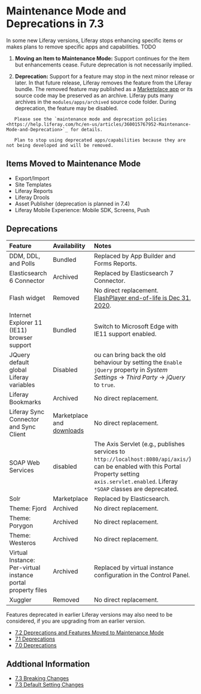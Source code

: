 # Maintenance Mode and Deprecations in 7.3

In some new Liferay versions, Liferay stops enhancing specific items or makes plans to remove specific apps and capabilities. TODO

1. **Moving an Item to Maintenance Mode:** Support continues for the item but enhancements cease. Future deprecation is not necessarily implied.

2. **Deprecation:** Support for a feature may stop in the next minor release or later. In that future release, Liferay removes the feature from the Liferay bundle. The removed feature may published as a [Marketplace app](https://web.liferay.com/marketplace) or its source code may be preserved as an archive. Liferay puts many archives in the `modules/apps/archived` source code folder. During deprecation, the feature may be disabled.

```important::
   Please see the `maintenance mode and deprecation policies <https://help.liferay.com/hc/en-us/articles/360015767952-Maintenance-Mode-and-Deprecation>`_ for details.
```

```note::
   Plan to stop using deprecated apps/capabilities because they are not being developed and will be removed.
```

## Items Moved to Maintenance Mode

* Export/Import
* Site Templates
* Liferay Reports
* Liferay Drools
* Asset Publisher (deprecation is planned in 7.4)
* Liferay Mobile Experience: Mobile SDK, Screens, Push

## Deprecations

| Feature | Availability | Notes |
| :------ | :----------- | :---- |
| DDM, DDL, and Polls | Bundled | Replaced by App Builder and Forms Reports. |
| Elasticsearch 6 Connector | Archived | Replaced by Elasticsearch 7 Connector. |
| Flash widget | Removed | No direct replacement. [FlashPlayer end-of-life is Dec 31, 2020](https://www.adobe.com/products/flashplayer/end-of-life.html#:~:text=As%20previously%20announced%20in%20July,(%E2%80%9CEOL%20Date%E2%80%9D)). |
| Internet Explorer 11 (IE11) browser support | Bundled | Switch to Microsoft Edge with IE11 support enabled. |
| JQuery default global Liferay variables | Disabled | ou can bring back the old behaviour by setting the `Enable jQuery` property in *System Settings* &rarr; *Third Party* &rarr; *jQuery* to `true`. |
| Liferay Bookmarks | Archived | No direct replacement. |
| Liferay Sync Connector and Sync Client | Marketplace and [downloads](https://web.liferay.com/downloads/liferay-sync) | No direct replacement. |
| SOAP Web Services | disabled | The Axis Servlet (e.g., publishes services to `http://localhost:8080/api/axis/`) can be enabled with this Portal Property setting `axis.servlet.enabled`. Liferay `*SOAP` classes are deprecated. |
| Solr | Marketplace | Replaced by Elasticsearch. |
| Theme: Fjord | Archived | No direct replacement. |
| Theme: Porygon | Archived | No direct replacement. |
| Theme: Westeros | Archived | No direct replacement. |
| Virtual Instance: Per-virtual instance portal property files | Archived | Replaced by virtual instance configuration in the Control Panel. |
| Xuggler | Removed | No direct replacement. |

Features deprecated in earlier Liferay versions may also need to be considered, if you are upgrading from an earlier version.

* [7.2 Deprecations and Features Moved to Maintenance Mode](./maintenance-mode-and-deprecations-in-7-2.md)
* [7.1 Deprecations](https://help.liferay.com/hc/en-us/articles/360018403151-Digital-Experience-Platform-7-1-Deprecated-and-Removed-Items)
* [7.0 Deprecations](https://help.liferay.com/hc/en-us/articles/360018123832-Digital-Experience-Platform-7-0-Deprecated-and-Removed-Items)

## Addtional Information

* [7.3 Breaking Changes](../../../liferay-internals/reference/7-3-breaking-changes.md)
* [7.3 Default Setting Changes](./7-3-efault-setting-changes.md)